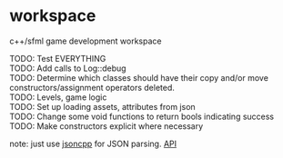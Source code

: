 # workspace
c++/sfml game development workspace

TODO: Test EVERYTHING  
TODO: Add calls to Log::debug  
TODO: Determine which classes should have their copy and/or move constructors/assignment operators deleted.  
TODO: Levels, game logic  
TODO: Set up loading assets, attributes from json  
TODO: Change some void functions to return bools indicating success  
TODO: Make constructors explicit where necessary  

note: just use [jsoncpp](https://github.com/open-source-parsers/jsoncpp) for JSON parsing. [API](http://jsoncpp.sourceforge.net/annotated.html)  
